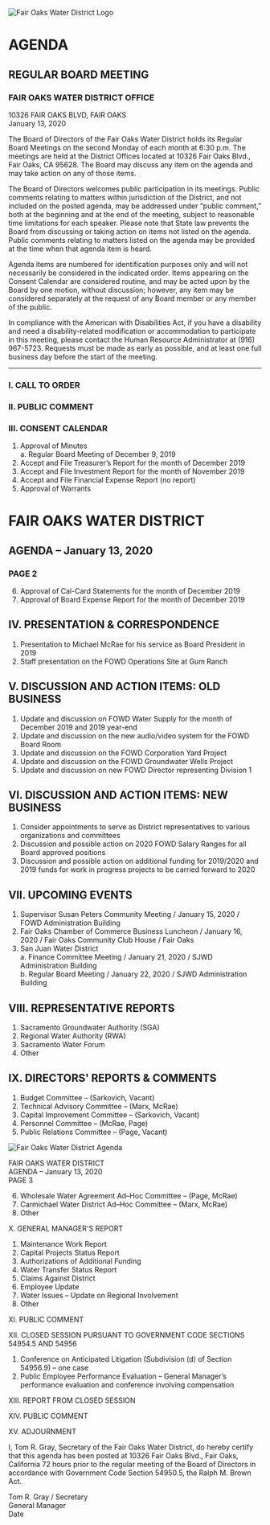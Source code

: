 <!-- Page 1 -->
![Fair Oaks Water District Logo](https://www.fairoakswater.org/wp-content/uploads/2017/06/FOWD-Logo.png)

# AGENDA
## REGULAR BOARD MEETING

### FAIR OAKS WATER DISTRICT OFFICE  
10326 FAIR OAKS BLVD, FAIR OAKS  
January 13, 2020

The Board of Directors of the Fair Oaks Water District holds its Regular Board Meetings on the second Monday of each month at 6:30 p.m. The meetings are held at the District Offices located at 10326 Fair Oaks Blvd., Fair Oaks, CA 95628. The Board may discuss any item on the agenda and may take action on any of those items.

The Board of Directors welcomes public participation in its meetings. Public comments relating to matters within jurisdiction of the District, and not included on the posted agenda, may be addressed under “public comment,” both at the beginning and at the end of the meeting, subject to reasonable time limitations for each speaker. Please note that State law prevents the Board from discussing or taking action on items not listed on the agenda. Public comments relating to matters listed on the agenda may be provided at the time when that agenda item is heard.

Agenda items are numbered for identification purposes only and will not necessarily be considered in the indicated order. Items appearing on the Consent Calendar are considered routine, and may be acted upon by the Board by one motion, without discussion; however, any item may be considered separately at the request of any Board member or any member of the public.

In compliance with the American with Disabilities Act, if you have a disability and need a disability-related modification or accommodation to participate in this meeting, please contact the Human Resource Administrator at (916) 967-5723. Requests must be made as early as possible, and at least one full business day before the start of the meeting.

---

### I. CALL TO ORDER  
### II. PUBLIC COMMENT  
### III. CONSENT CALENDAR  
1. Approval of Minutes  
   a. Regular Board Meeting of December 9, 2019  
2. Accept and File Treasurer’s Report for the month of December 2019  
3. Accept and File Investment Report for the month of November 2019  
4. Accept and File Financial Expense Report (no report)  
5. Approval of Warrants  
<!-- Page 2 -->
# FAIR OAKS WATER DISTRICT  
## AGENDA – January 13, 2020  
### PAGE 2  

6. Approval of Cal-Card Statements for the month of December 2019  
7. Approval of Board Expense Report for the month of December 2019  

## IV. PRESENTATION & CORRESPONDENCE  
1. Presentation to Michael McRae for his service as Board President in 2019  
2. Staff presentation on the FOWD Operations Site at Gum Ranch  

## V. DISCUSSION AND ACTION ITEMS: OLD BUSINESS  
1. Update and discussion on FOWD Water Supply for the month of December 2019 and 2019 year-end  
2. Update and discussion on the new audio/video system for the FOWD Board Room  
3. Update and discussion on the FOWD Corporation Yard Project  
4. Update and discussion on the FOWD Groundwater Wells Project  
5. Update and discussion on new FOWD Director representing Division 1  

## VI. DISCUSSION AND ACTION ITEMS: NEW BUSINESS  
1. Consider appointments to serve as District representatives to various organizations and committees  
2. Discussion and possible action on 2020 FOWD Salary Ranges for all Board approved positions  
3. Discussion and possible action on additional funding for 2019/2020 and 2019 funds for work in progress projects to be carried forward to 2020  

## VII. UPCOMING EVENTS  
1. Supervisor Susan Peters Community Meeting / January 15, 2020 / FOWD Administration Building  
2. Fair Oaks Chamber of Commerce Business Luncheon / January 16, 2020 / Fair Oaks Community Club House / Fair Oaks  
3. San Juan Water District  
   a. Finance Committee Meeting / January 21, 2020 / SJWD Administration Building  
   b. Regular Board Meeting / January 22, 2020 / SJWD Administration Building  

## VIII. REPRESENTATIVE REPORTS  
1. Sacramento Groundwater Authority (SGA)  
2. Regional Water Authority (RWA)  
3. Sacramento Water Forum  
4. Other  

## IX. DIRECTORS' REPORTS & COMMENTS  
1. Budget Committee – (Sarkovich, Vacant)  
2. Technical Advisory Committee – (Marx, McRae)  
3. Capital Improvement Committee – (Sarkovich, Vacant)  
4. Personnel Committee – (McRae, Page)  
5. Public Relations Committee – (Page, Vacant)  
<!-- Page 3 -->
![Fair Oaks Water District Agenda](https://via.placeholder.com/993x768.png?text=Fair+Oaks+Water+District+Agenda)

FAIR OAKS WATER DISTRICT  
AGENDA – January 13, 2020  
PAGE 3  

6. Wholesale Water Agreement Ad–Hoc Committee – (Page, McRae)  
7. Carmichael Water District Ad–Hoc Committee – (Marx, McRae)  
8. Other  

X. GENERAL MANAGER'S REPORT  
1. Maintenance Work Report  
2. Capital Projects Status Report  
3. Authorizations of Additional Funding  
4. Water Transfer Status Report  
5. Claims Against District  
6. Employee Update  
7. Water Issues – Update on Regional Involvement  
8. Other  

XI. PUBLIC COMMENT  

XII. CLOSED SESSION PURSUANT TO GOVERNMENT CODE SECTIONS 54954.5 AND 54956  
1. Conference on Anticipated Litigation (Subdivision (d) of Section 54956.9) – one case  
2. Public Employee Performance Evaluation – General Manager’s performance evaluation and conference involving compensation  

XIII. REPORT FROM CLOSED SESSION  

XIV. PUBLIC COMMENT  

XV. ADJOURNMENT  

I, Tom R. Gray, Secretary of the Fair Oaks Water District, do hereby certify that this agenda has been posted at 10326 Fair Oaks Blvd., Fair Oaks, California 72 hours prior to the regular meeting of the Board of Directors in accordance with Government Code Section 54950.5, the Ralph M. Brown Act.  

Tom R. Gray / Secretary  
General Manager  
Date  
